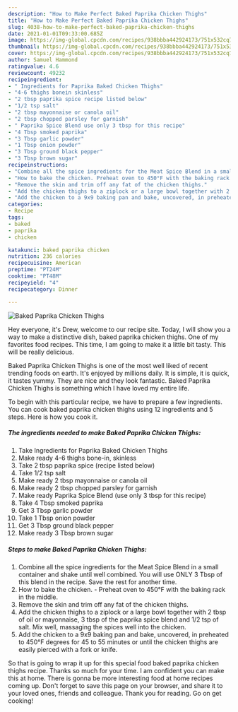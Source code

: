 ```yaml
---
description: "How to Make Perfect Baked Paprika Chicken Thighs"
title: "How to Make Perfect Baked Paprika Chicken Thighs"
slug: 4038-how-to-make-perfect-baked-paprika-chicken-thighs
date: 2021-01-01T09:33:00.685Z
image: https://img-global.cpcdn.com/recipes/938bbba442924173/751x532cq70/baked-paprika-chicken-thighs-recipe-main-photo.jpg
thumbnail: https://img-global.cpcdn.com/recipes/938bbba442924173/751x532cq70/baked-paprika-chicken-thighs-recipe-main-photo.jpg
cover: https://img-global.cpcdn.com/recipes/938bbba442924173/751x532cq70/baked-paprika-chicken-thighs-recipe-main-photo.jpg
author: Samuel Hammond
ratingvalue: 4.6
reviewcount: 49232
recipeingredient:
- " Ingredients for Paprika Baked Chicken Thighs"
- "4-6 thighs bonein skinless"
- "2 tbsp paprika spice recipe listed below"
- "1/2 tsp salt"
- "2 tbsp mayonnaise or canola oil"
- "2 tbsp chopped parsley for garnish"
- " Paprika Spice Blend use only 3 tbsp for this recipe"
- "4 Tbsp smoked paprika"
- "3 Tbsp garlic powder"
- "1 Tbsp onion powder"
- "3 Tbsp ground black pepper"
- "3 Tbsp brown sugar"
recipeinstructions:
- "Combine all the spice ingredients for the Meat Spice Blend in a small container and shake until well combined. You will use ONLY 3 Tbsp of this blend in the recipe. Save the rest for another time."
- "How to bake the chicken. Preheat oven to 450°F with the baking rack in the middle."
- "Remove the skin and trim off any fat of the chicken thighs."
- "Add the chicken thighs to a ziplock or a large bowl together with 2 tbsp of oil or mayonnaise, 3 tbsp of the paprika spice blend and 1/2 tsp of salt. Mix well, massaging the spices well into the chicken."
- "Add the chicken to a 9x9 baking pan and bake, uncovered, in preheated to 450°F degrees for 45 to 55 minutes or until the chicken thighs are easily pierced with a fork or knife."
categories:
- Recipe
tags:
- baked
- paprika
- chicken

katakunci: baked paprika chicken 
nutrition: 236 calories
recipecuisine: American
preptime: "PT24M"
cooktime: "PT48M"
recipeyield: "4"
recipecategory: Dinner

---
```



![Baked Paprika Chicken Thighs](https://img-global.cpcdn.com/recipes/938bbba442924173/751x532cq70/baked-paprika-chicken-thighs-recipe-main-photo.jpg)

Hey everyone, it's Drew, welcome to our recipe site. Today, I will show you a way to make a distinctive dish, baked paprika chicken thighs. One of my favorites food recipes. This time, I am going to make it a little bit tasty. This will be really delicious.

Baked Paprika Chicken Thighs is one of the most well liked of recent trending foods on earth. It's enjoyed by millions daily. It is simple, it is quick, it tastes yummy. They are nice and they look fantastic. Baked Paprika Chicken Thighs is something which I have loved my entire life.




To begin with this particular recipe, we have to prepare a few ingredients. You can cook baked paprika chicken thighs using 12 ingredients and 5 steps. Here is how you cook it.

<!--inarticleads1-->

##### The ingredients needed to make Baked Paprika Chicken Thighs:

1. Take  Ingredients for Paprika Baked Chicken Thighs
1. Make ready 4-6 thighs bone-in, skinless
1. Take 2 tbsp paprika spice (recipe listed below)
1. Take 1/2 tsp salt
1. Make ready 2 tbsp mayonnaise or canola oil
1. Make ready 2 tbsp chopped parsley for garnish
1. Make ready  Paprika Spice Blend (use only 3 tbsp for this recipe)
1. Take 4 Tbsp smoked paprika
1. Get 3 Tbsp garlic powder
1. Take 1 Tbsp onion powder
1. Get 3 Tbsp ground black pepper
1. Make ready 3 Tbsp brown sugar




<!--inarticleads2-->

##### Steps to make Baked Paprika Chicken Thighs:

1. Combine all the spice ingredients for the Meat Spice Blend in a small container and shake until well combined. You will use ONLY 3 Tbsp of this blend in the recipe. Save the rest for another time.
1. How to bake the chicken. - Preheat oven to 450°F with the baking rack in the middle.
1. Remove the skin and trim off any fat of the chicken thighs.
1. Add the chicken thighs to a ziplock or a large bowl together with 2 tbsp of oil or mayonnaise, 3 tbsp of the paprika spice blend and 1/2 tsp of salt. Mix well, massaging the spices well into the chicken.
1. Add the chicken to a 9x9 baking pan and bake, uncovered, in preheated to 450°F degrees for 45 to 55 minutes or until the chicken thighs are easily pierced with a fork or knife.




So that is going to wrap it up for this special food baked paprika chicken thighs recipe. Thanks so much for your time. I am confident you can make this at home. There is gonna be more interesting food at home recipes coming up. Don't forget to save this page on your browser, and share it to your loved ones, friends and colleague. Thank you for reading. Go on get cooking!
